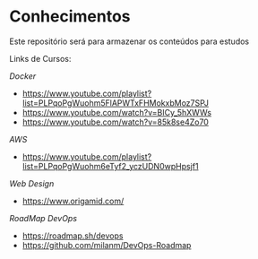 # Conhecimentos
Este repositório será para armazenar os conteúdos para estudos

Links de Cursos:

*Docker*
- https://www.youtube.com/playlist?list=PLPqoPgWuohm5FlAPWTxFHMokxbMoz7SPJ
- https://www.youtube.com/watch?v=BICy_5hXWWs
- https://www.youtube.com/watch?v=85k8se4Zo70

*AWS*
- https://www.youtube.com/playlist?list=PLPqoPgWuohm6eTyf2_yczUDN0wpHpsjf1

*Web Design*
- https://www.origamid.com/

*RoadMap DevOps*
- https://roadmap.sh/devops
- https://github.com/milanm/DevOps-Roadmap
